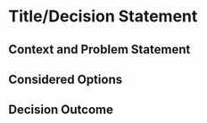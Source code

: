 # Title/Decision Statement

## Context and Problem Statement

## Considered Options

## Decision Outcome